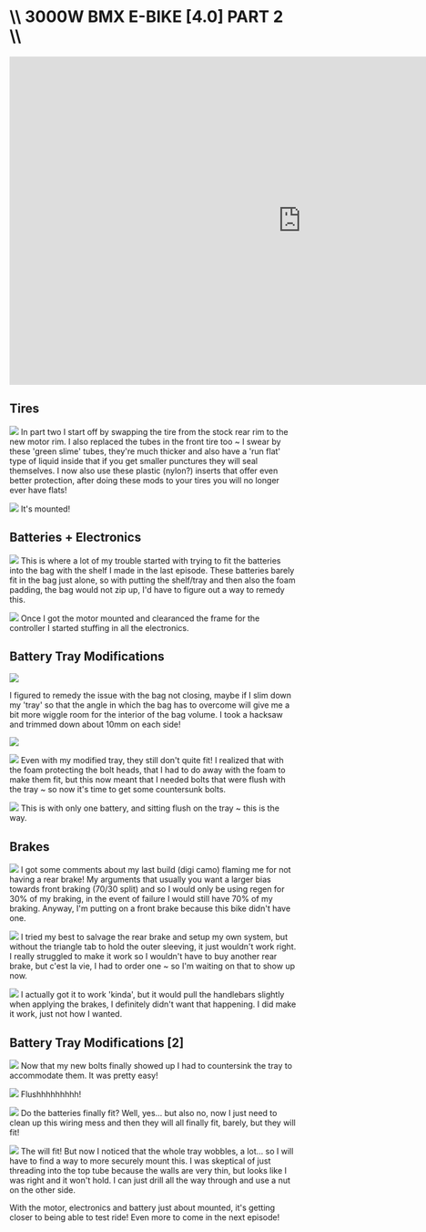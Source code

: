 # \\\ 3000W BMX E-BIKE [4.0] PART 2 \\\

<iframe width="1024" height="576" src="https://www.youtube.com/embed/lXNw98zmL-Q" title="YouTube video player" frameborder="0" allow="accelerometer; autoplay; clipboard-write; encrypted-media; gyroscope; picture-in-picture" allowfullscreen></iframe>

## Tires

![](motortire.jpg)
In part two I start off by swapping the tire from the stock rear rim to the new motor rim. I also replaced the tubes in the front tire too ~ I swear by these 'green slime' tubes, they're much thicker and also have a 'run flat' type of liquid inside that if you get smaller punctures they will seal themselves. I now also use these plastic (nylon?) inserts that offer even better protection, after doing these mods to your tires you will no longer ever have flats! 

![](mounted.jpg)
It's mounted!

## Batteries + Electronics

![](fitment.jpg)
This is where a lot of my trouble started with trying to fit the batteries into the bag with the shelf I made in the last episode. These batteries barely fit in the bag just alone, so with putting the shelf/tray and then also the foam padding, the bag would not zip up, I'd have to figure out a way to remedy this. 

![](electronics.jpg)
Once I got the motor mounted and clearanced the frame for the controller I started stuffing in all the electronics. 

## Battery Tray Modifications

![](battray.jpg)

I figured to remedy the issue with the bag not closing, maybe if I slim down my 'tray' so that the angle in which the bag has to overcome will give me a bit more wiggle room for the interior of the bag volume. I took a hacksaw and trimmed down about 10mm on each side! 

![](battray2.jpg)

![](batteries2.jpg)
Even with my modified tray, they still don't quite fit! I realized that with the foam protecting the bolt heads, that I had to do away with the foam to make them fit, but this now meant that I needed bolts that were flush with the tray ~ so now it's time to get some countersunk bolts. 

![](closer.jpg)
This is with only one battery, and sitting flush on the tray ~ this is the way. 

## Brakes

![](frontbrake.jpg)
I got some comments about my last build (digi camo) flaming me for not having a rear brake! My arguments that usually you want a larger bias towards front braking (70/30 split) and so I would only be using regen for 30% of my braking, in the event of failure I would still have 70% of my braking. Anyway, I'm putting on a front brake because this bike didn't have one. 

![](rearbrake.jpg)
I tried my best to salvage the rear brake and setup my own system, but without the triangle tab to hold the outer sleeving, it just wouldn't work right. I really struggled to make it work so I wouldn't have to buy another rear brake, but c'est la vie, I had to order one ~ so I'm waiting on that to show up now. 

![](rearbrake2.jpg)
I actually got it to work 'kinda', but it would pull the handlebars slightly when applying the brakes, I definitely didn't want that happening. I did make it work, just not how I wanted. 

## Battery Tray Modifications [2]

![](sunk.jpg)
Now that my new bolts finally showed up I had to countersink the tray to accommodate them. It was pretty easy! 

![](flush.jpg)
Flushhhhhhhhh!

![](testfit.jpg)
Do the batteries finally fit? Well, yes... but also no, now I just need to clean up this wiring mess and then they will all finally fit, barely, but they will fit! 

![](fit2.jpg)
The will fit! But now I noticed that the whole tray wobbles, a lot... so I will have to find a way to more securely mount this. I was skeptical of just threading into the top tube because the walls are very thin, but looks like I was right and it won't hold. I can just drill all the way through and use a nut on the other side. 

With the motor, electronics and battery just about mounted, it's getting closer to being able to test ride! Even more to come in the next episode!
